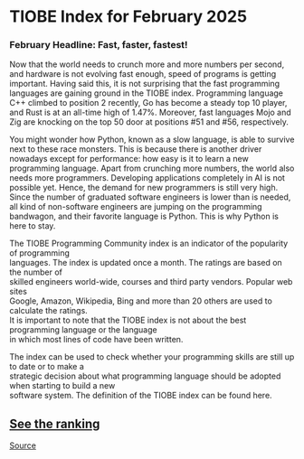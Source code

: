 # **TIOBE Index for February 2025**

### February Headline: Fast, faster, fastest!  
Now that the world needs to crunch more and more numbers per second, and hardware is not evolving fast enough, speed of programs is getting important. Having said this, it is not surprising that the fast programming languages are gaining ground in the TIOBE index. Programming language C++ climbed to position 2 recently, Go has become a steady top 10 player, and Rust is at an all-time high of 1.47%. Moreover, fast languages Mojo and Zig are knocking on the top 50 door at positions #51 and #56, respectively.

You might wonder how Python, known as a slow language, is able to survive next to these race monsters. This is because there is another driver nowadays except for performance: how easy is it to learn a new programming language. Apart from crunching more numbers, the world also needs more programmers. Developing applications completely in AI is not possible yet. Hence, the demand for new programmers is still very high. Since the number of graduated software engineers is lower than is needed, all kind of non-software engineers are jumping on the programming bandwagon, and their favorite language is Python. This is why Python is here to stay.  

The TIOBE Programming Community index is an indicator of the popularity of programming   
languages. The index is updated once a month. The ratings are based on the number of   
skilled engineers world-wide, courses and third party vendors. Popular web sites  
Google, Amazon, Wikipedia, Bing and more than 20 others are used to calculate the ratings.  
It is important to note that the TIOBE index is not about the best programming language or the language  
in which most lines of code have been written.

The index can be used to check whether your programming skills are still up to date or to make a   
strategic decision about what programming language should be adopted when starting to build a new   
software system. The definition of the TIOBE index can be found here.

## [See the ranking](./ranking.md)
[Source](https://www.tiobe.com)